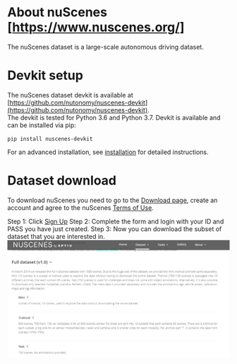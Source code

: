 # About nuScenes [https://www.nuscenes.org/]
The nuScenes dataset is a large-scale autonomous driving dataset.  

# Devkit setup
The nuScenes dataset devkit is available at [https://github.com/nutonomy/nuscenes-devkit](https://github.com/nutonomy/nuscenes-devkit).  
The devkit is tested for Python 3.6 and Python 3.7. Devkit is available and can be installed via pip:  
```
pip install nuscenes-devkit
```
For an advanced installation, see [installation](https://github.com/nutonomy/nuscenes-devkit/blob/master/setup/installation.md) for detailed instructions.

# Dataset download
To download nuScenes you need to go to the [Download page](https://www.nuscenes.org/download), create an account and agree to the nuScenes [Terms of Use](https://www.nuscenes.org/terms-of-use).

Step 1: Click [Sign Up](https://www.nuscenes.org/sign-up)
Step 2: Complete the form and login with your ID and PASS you have just created. 
Step 3: Now you can download the subset of dataset that you are interested in.  
![Alt text](assets/nuscene1.png)
